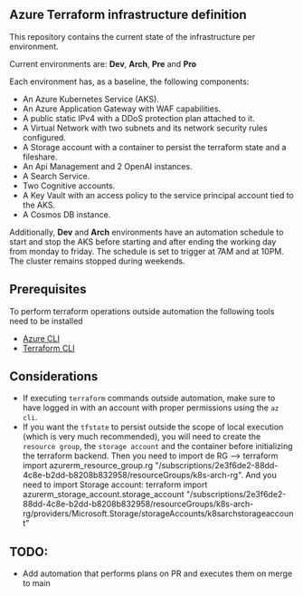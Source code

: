 ## Azure Terraform infrastructure definition

This repository contains the current state of the infrastructure per environment.

Current environments are: **Dev**, **Arch**, **Pre** and **Pro**

Each environment has, as a baseline, the following components:
- An Azure Kubernetes Service (AKS).
- An Azure Application Gateway with WAF capabilities.
- A public static IPv4 with a DDoS protection plan attached to it.
- A Virtual Network with two subnets and its network security rules configured.
- A Storage account with a container to persist the terraform state and a fileshare.
- An Api Management and 2 OpenAI instances.
- A Search Service.
- Two Cognitive accounts.
- A Key Vault with an access policy to the service principal account tied to the AKS.
- A Cosmos DB instance.

Additionally, **Dev** and **Arch** environments have an automation schedule to start and stop the AKS before starting and after ending the working day from monday to friday. The schedule is set to trigger at 7AM and at 10PM. The cluster remains stopped during weekends.

## Prerequisites

To perform terraform operations outside automation the following tools need to be installed
- [Azure CLI](https://learn.microsoft.com/en-us/cli/azure/install-azure-cli)
- [Terraform CLI](https://developer.hashicorp.com/terraform/tutorials/aws-get-started/install-cli)

## Considerations

- If executing `terraform` commands outside automation, make sure to have logged in with an account with proper permissions using the `az cli`.
- If you want the `tfstate` to persist outside the scope of local execution (which is very much recommended), you will need to create the `resource group`, the `storage account` and the container before initializing the terraform backend. 
Then you need to import de RG -->  terraform import azurerm_resource_group.rg "/subscriptions/2e3f6de2-88dd-4c8e-b2dd-b8208b832958/resourceGroups/k8s-arch-rg". And you need to import Storage account: 
terraform import azurerm_storage_account.storage_account "/subscriptions/2e3f6de2-88dd-4c8e-b2dd-b8208b832958/resourceGroups/k8s-arch-rg/providers/Microsoft.Storage/storageAccounts/k8sarchstorageaccount"

## TODO:
- Add automation that performs plans on PR and executes them on merge to main